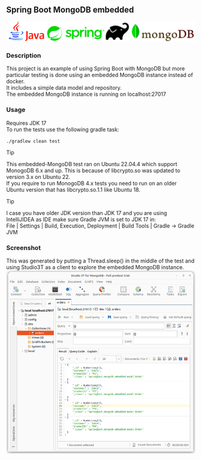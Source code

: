 Spring Boot MongoDB embedded 
--
![](assets/images/logo3.png)
### Description<br/>
This project is an example of using Spring Boot with MongoDB but more particular testing is done using an embedded MongoDB instance instead of docker. <br/>
It includes a simple data model and repository.<br/>
The embedded MongoDB instance is running on localhost:27017
### Usage
Requires JDK 17<br/>
To run the tests use the following gradle task:<br/>
```
./gradlew clean test
```
> [!TIP]
> This embedded-MongoDB test ran on Ubuntu 22.04.4 which support MonogoDB 6.x and up. This is because of libcrypto.so was updated to version 3.x on Ubuntu 22.<br/>
> If you require to run MonogoDB 4.x tests you need to run on an older Ubuntu version that has libcrypto.so.1.1 like Ubuntu 18.

> [!TIP]
> I case you have older JDK version than JDK 17 and you are using IntelliJIDEA as IDE make sure Gradle JVM is set to JDK 17 in:<br/>
> File | Settings | Build, Execution, Deployment | Build Tools | Gradle  -> Gradle JVM

### Screenshot
This was generated by putting a Thread.sleep() in the middle of the test and using Studio3T as a client to explore the embedded MongoDB instance.
![](assets/images/screen1.png)
